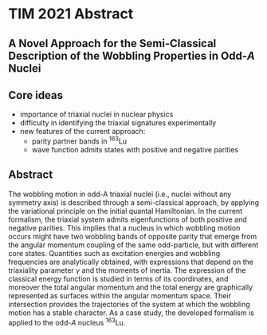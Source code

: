 # TIM 2021 Abstract

## A Novel Approach for the Semi-Classical Description of the Wobbling Properties in Odd-$A$ Nuclei

## Core ideas

- importance of triaxial nuclei in nuclear physics
- difficulty in identifying the triaxial signatures experimentally
- new features of the current approach:
  - parity partner bands in $^{163}$Lu
  - wave function admits states with positive and negative parities

## Abstract

The wobbling motion in odd-A triaxial nuclei (i.e., nuclei without any symmetry axis) is described through a semi-classical approach, by applying the variational principle on the initial quantal Hamiltonian. In the current formalism, the triaxial system admits eigenfunctions of both positive and negative parities. This implies that a nucleus in which wobbling motion occurs might have two wobbling bands of opposite parity that emerge from the angular momentum coupling of the same odd-particle, but with different core states. Quantities such as excitation energies and wobbling frequencies are analytically obtained, with expressions that depend on the triaxiality parameter $\gamma$ and the moments of inertia. The expression of the classical energy function is studied in terms of its coordinates, and moreover the total angular momentum and the total energy are graphically represented as surfaces within the angular momentum space. Their intersection provides the trajectories of the system at which the wobbling motion has a stable character. As a case study, the developed formalism is applied to the odd-$A$ nucleus $^{163}$Lu.
